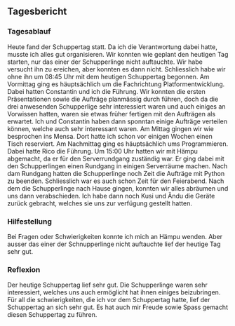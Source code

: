 ## Tagesbericht 

### Tagesablauf
Heute fand der Schuppertag statt. Da ich die Verantwortung dabei hatte, musste ich alles gut organisieren. Wir konnten wie geplant den heutigen Tag starten, nur das einer der Schupperlinge nicht auftauchte. Wir habe versucht ihn zu ereichen, aber konnten es dann nicht. Schliesslich habe wir ohne ihn um 08:45 Uhr mit dem heutigen Schuppertag begonnen. Am Vormittag ging es häuptsächlich um die Fachrichtung Platformentwicklung. Dabei hatten Constantin und ich die Führung. Wir konnten die ersten Präsentationen sowie die Aufträge planmässig durch führen, doch da die drei anwesenden Schupperlige sehr interessiert waren und auch einiges an Vorwissen hatten, waren sie etwas früher fertigen mit den Aufträgen als erwartet. Ich und Constantin haben dann sponntan einige Aufträge verteilen können, welche auch sehr interessant waren. Am Mittag gingen wir wie besprochen ins Mensa. Dort hatte ich schon vor einigen Wochen einen Tisch reserviert. Am Nachmittag ging es häuptsächlich ums Programmieren. Dabei hatte Rico die Führung. Um 15:00 Uhr hatten wir mit Hämpu abgemacht, da er für den Serverrundgang zuständig war. Er
ging dabei mit den Schupperlingen einen Rundgang in einigen Serverräume machen.
Nach dam Rundgang hatten die Schupperlinge noch Zeit die Aufträge mit Python zu
beenden. Schliesslich war es auch schon Zeit für den Feierabend. Nach dem die Schupperlinge nach Hause gingen, konnten wir alles abräumen und uns dann verabschieden. Ich habe dann noch Kusi und Ändu die Geräte zurück gebracht, welches sie uns zur verfügung gestellt hatten.

### Hilfestellung
Bei Fragen oder Schwierigkeiten konnte ich mich an Hämpu wenden. Aber ausser das einer der Schnupperlinge nicht auftauchte lief der heutige Tag sehr gut.

### Reflexion
Der heutige Schuppertag lief sehr gut. Die Schupperlinge waren sehr interessiert, welches uns auch ermöglicht hat ihnen einiges beizubringen. Für all die schwierigkeiten, die ich vor dem Schuppertag hatte, lief der Schuppertag an sich sehr gut. Es hat auch mir Freude sowie Spass gemacht diesen Schuppertag zu führen. 




